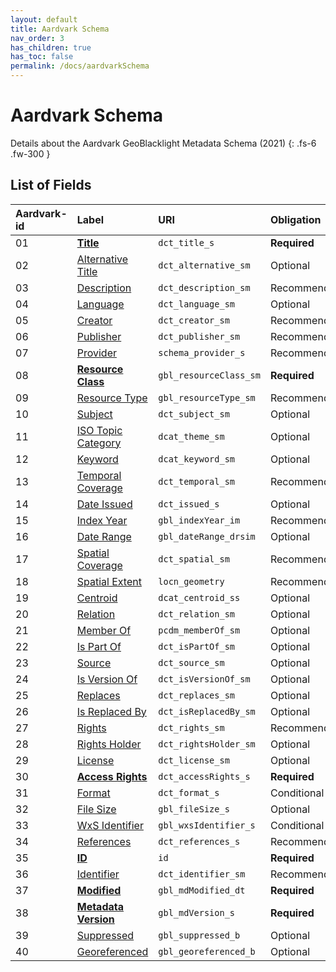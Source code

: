 ```yaml
---
layout: default
title: Aardvark Schema
nav_order: 3
has_children: true
has_toc: false
permalink: /docs/aardvarkSchema
---
```


# Aardvark Schema

Details about the Aardvark GeoBlacklight Metadata Schema (2021)
{: .fs-6 .fw-300 }


## List of Fields

| Aardvark-id     | Label                  | URI                | Obligation  |
|:----------------|:-----------------------|:-------------------|:------------|
| 01 | **[Title](https://opengeometadata.github.io/docs/aardvarkSchema/title)**                       | `dct_title_s`          | <span class="text-red-300">**Required**</span> |
| 02 | [Alternative Title](https://opengeometadata.github.io/docs/aardvarkSchema/alternative-title)   | `dct_alternative_sm`   | Optional    |
| 03 | [Description](https://opengeometadata.github.io/docs/aardvarkSchema/description)               | `dct_description_sm`   | Recommended |
| 04 | [Language](https://opengeometadata.github.io/docs/aardvarkSchema/language)                     | `dct_language_sm`      | Optional    |
| 05 | [Creator](https://opengeometadata.github.io/docs/aardvarkSchema/creator)                       | `dct_creator_sm`       | Recommended |
| 06 | [Publisher](https://opengeometadata.github.io/docs/aardvarkSchema/publisher)                   | `dct_publisher_sm`     | Recommended |
| 07 | [Provider](https://opengeometadata.github.io/docs/aardvarkSchema/provider)                     | `schema_provider_s`    | Recommended |
| 08 | **[Resource Class](https://opengeometadata.github.io/docs/aardvarkSchema/resource-class)**     | `gbl_resourceClass_sm` | <span class="text-red-300">**Required**</span> |
| 09 | [Resource Type](https://opengeometadata.github.io/docs/aardvarkSchema/resource-type)           | `gbl_resourceType_sm`  | Recommended |
| 10 | [Subject](https://opengeometadata.github.io/docs/aardvarkSchema/subject)                       | `dct_subject_sm`       | Optional    |
| 11 | [ISO Topic Category](https://opengeometadata.github.io/docs/aardvarkSchema/iso-topic-category) | `dcat_theme_sm`        | Optional    |
| 12 | [Keyword](https://opengeometadata.github.io/docs/aardvarkSchema/keyword)                       | `dcat_keyword_sm`      | Optional    |
| 13 | [Temporal Coverage](https://opengeometadata.github.io/docs/aardvarkSchema/temporal-coverage)   | `dct_temporal_sm`      | Recommended |
| 14 | [Date Issued](https://opengeometadata.github.io/docs/aardvarkSchema/date-issued)               | `dct_issued_s`         | Optional    |
| 15 | [Index Year](https://opengeometadata.github.io/docs/aardvarkSchema/index-year)                 | `gbl_indexYear_im`     | Recommended |
| 16 | [Date Range](https://opengeometadata.github.io/docs/aardvarkSchema/date-range)                 | `gbl_dateRange_drsim`  | Optional    |
| 17 | [Spatial Coverage](https://opengeometadata.github.io/docs/aardvarkSchema/spatial-coverage)     | `dct_spatial_sm`       | Recommended |
| 18 | [Spatial Extent](https://opengeometadata.github.io/docs/aardvarkSchema/spatial-extent)         | `locn_geometry`        | Recommended |
| 19 | [Centroid](https://opengeometadata.github.io/docs/aardvarkSchema/centroid)                     | `dcat_centroid_ss`     | Optional    |
| 20 | [Relation](https://opengeometadata.github.io/docs/aardvarkSchema/relation)                     | `dct_relation_sm`      | Optional    |
| 21 | [Member Of](https://opengeometadata.github.io/docs/aardvarkSchema/member-of)                   | `pcdm_memberOf_sm`     | Optional    |
| 22 | [Is Part Of](https://opengeometadata.github.io/docs/aardvarkSchema/is-part-of)                 | `dct_isPartOf_sm`      | Optional    |
| 23 | [Source](https://opengeometadata.github.io/docs/aardvarkSchema/source)                         | `dct_source_sm`        | Optional    |
| 24 | [Is Version Of](https://opengeometadata.github.io/docs/aardvarkSchema/is-version-of)           | `dct_isVersionOf_sm`   | Optional    |
| 25 | [Replaces](https://opengeometadata.github.io/docs/aardvarkSchema/replaces)                     | `dct_replaces_sm`      | Optional    |
| 26 | [Is Replaced By](https://opengeometadata.github.io/docs/aardvarkSchema/is-replaced-by)         | `dct_isReplacedBy_sm`  | Optional    |
| 27 | [Rights](https://opengeometadata.github.io/docs/aardvarkSchema/rights)                         | `dct_rights_sm`        | Recommended |
| 28 | [Rights Holder](https://opengeometadata.github.io/docs/aardvarkSchema/rights-holder)           | `dct_rightsHolder_sm`  | Optional    |
| 29 | [License](https://opengeometadata.github.io/docs/aardvarkSchema/license)                       | `dct_license_sm`       | Optional    |
| 30 | **[Access Rights](https://opengeometadata.github.io/docs/aardvarkSchema/access-rights)**       | `dct_accessRights_s`   | <span class="text-red-300">**Required**</span> |
| 31 | [Format](https://opengeometadata.github.io/docs/aardvarkSchema/format)                         | `dct_format_s`         | Conditional |
| 32 | [File Size](https://opengeometadata.github.io/docs/aardvarkSchema/file-size)                   | `gbl_fileSize_s`       | Optional    |
| 33 | [WxS Identifier](https://opengeometadata.github.io/docs/aardvarkSchema/wxs-identifier)         | `gbl_wxsIdentifier_s`  | Conditional |
| 34 | [References](https://opengeometadata.github.io/docs/aardvarkSchema/references)                 | `dct_references_s`     | Recommended |
| 35 | **[ID](https://opengeometadata.github.io/docs/aardvarkSchema/id)**                             | `id`                   | <span class="text-red-300">**Required**</span> |
| 36 | [Identifier](https://opengeometadata.github.io/docs/aardvarkSchema/identifier)                 | `dct_identifier_sm`    | Recommended |
| 37 | **[Modified](https://opengeometadata.github.io/docs/aardvarkSchema/modified)**                 | `gbl_mdModified_dt`    | <span class="text-red-300">**Required**</span> |
| 38 | **[Metadata Version](https://opengeometadata.github.io/docs/aardvarkSchema/metadata-version)** | `gbl_mdVersion_s`      | <span class="text-red-300">**Required**</span> |
| 39 | [Suppressed](https://opengeometadata.github.io/docs/aardvarkSchema/suppressed)                 | `gbl_suppressed_b`     | Optional    |
| 40 | [Georeferenced](https://opengeometadata.github.io/docs/aardvarkSchema/georeferenced)           | `gbl_georeferenced_b`  | Optional    |
